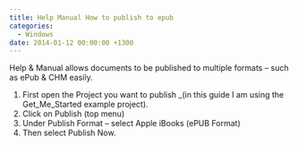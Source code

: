 ```yaml
---
title: Help Manual How to publish to epub
categories:
  - Windows
date: 2014-01-12 00:00:00 +1300
---
```


Help & Manual allows documents to be published to multiple formats – such as ePub & CHM easily.

  1. First open the Project you want to publish _(in this guide I am using the Get\_Me\_Started example project).
  2. Click on Publish (top menu)
  3. Under Publish Format – select Apple iBooks (ePUB Format)
  4. Then select Publish Now.
